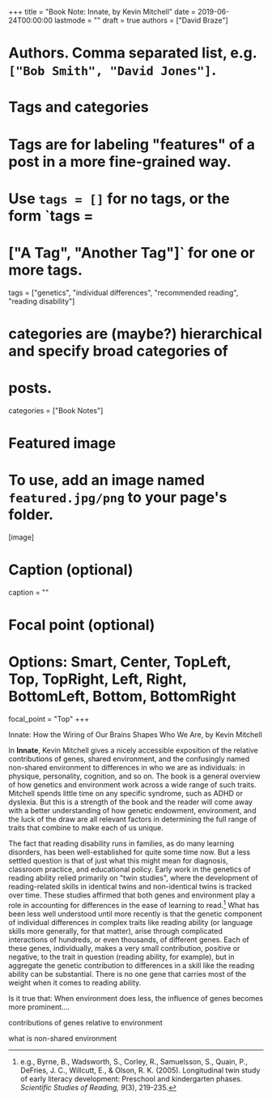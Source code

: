 +++
title = "Book Note: Innate, by Kevin Mitchell"
date = 2019-06-24T00:00:00
lastmode = ""
draft = true
authors = ["David Braze"]
# Authors. Comma separated list, e.g. `["Bob Smith", "David Jones"]`.

# Tags and categories

# Tags are for labeling "features" of a post in a more fine-grained way.
# Use `tags = []` for no tags, or the form `tags =
#  ["A Tag", "Another Tag"]` for one or more tags.

tags = ["genetics", "individual differences", "recommended reading", "reading disability"]

# categories are (maybe?) hierarchical and specify broad categories of
# posts.

categories = ["Book Notes"]

# Featured image
# To use, add an image named `featured.jpg/png` to your page's folder.
[image]
  # Caption (optional)
  caption = ""

  # Focal point (optional)
  # Options: Smart, Center, TopLeft, Top, TopRight, Left, Right, BottomLeft, Bottom, BottomRight
  focal_point = "Top"
+++

Innate: How the Wiring of Our Brains Shapes Who We Are, by Kevin
  Mitchell

In **Innate**, Kevin Mitchell gives a nicely accessible exposition of the relative contributions of genes, shared environment, and the confusingly named non-shared environment to differences in who we are as individuals: in physique, personality, cognition, and so on. The book is a general overview of how genetics and environment work across a wide range of such traits. Mitchell spends little time on any specific syndrome, such as ADHD or dyslexia. But this is a strength of the book and the reader will come away with a better understanding of how genetic endowment, environment, and the luck of the draw are all relevant factors in determining the full range of traits that combine to make each of us unique.

The fact that reading disability runs in families, as do many learning disorders, has been well-established for quite some time now. But a less settled question is that of just what this might mean for diagnosis, classroom practice, and educational policy. Early work in the genetics of reading ability relied primarily on "twin studies", where the development of reading-related skills in identical twins and non-identical twins is tracked over time. These studies affirmed that both genes and environment play a role in accounting for differences in the ease of learning to read.[^1] What has been less well understood until more recently is that the genetic component of individual differences in complex traits like reading ability (or language skills more generally, for that matter), arise through complicated interactions of hundreds, or even thousands, of different genes. Each of these genes, individually, makes a very small contribution, positive or negative, to the trait in question (reading ability, for example), but in aggregate the genetic contribution to differences in a skill like the reading ability can be substantial. There is no one gene that carries most of the weight when it comes to reading ability.

Is it true that: When environment does less, the influence of genes becomes more prominent....

contributions of genes relative to environment

what is non-shared environment


[^1]: e.g., Byrne, B., Wadsworth, S., Corley, R., Samuelsson, S.,
    Quain, P., DeFries, J. C., Willcutt, E., & Olson,
    R. K. (2005). Longitudinal twin study of early literacy
    development: Preschool and kindergarten phases. *Scientific
    Studies of Reading, 9*(3), 219-235.
